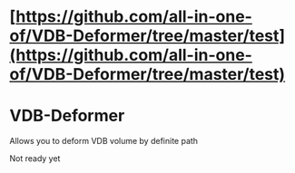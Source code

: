 # [https://github.com/all-in-one-of/VDB-Deformer/tree/master/test](https://github.com/all-in-one-of/VDB-Deformer/tree/master/test)
# VDB-Deformer
Allows you to deform VDB volume by definite path

Not ready yet
